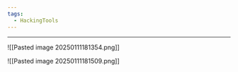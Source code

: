 ```yaml
---
tags:
  - HackingTools
---
```

---
![[Pasted image 20250111181354.png]]

![[Pasted image 20250111181509.png]]


